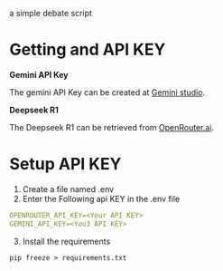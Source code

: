 a simple debate script

# Getting and API KEY
**Gemini API Key**

The gemini API Key can be created at [Gemini studio](https://aistudio.google.com/apikey).

**Deepseek R1**

The Deepseek R1 can be retrieved from [OpenRouter.ai](https://openrouter.ai/deepseek/deepseek-r1:free/api).

# Setup API KEY

1. Create a file named .env
2. Enter the Following api KEY in the .env file
```yaml
OPENROUTER_API_KEY=<Your API KEY>
GEMINI_API_KEY=<You3 API KEY>
```
3. Install the requirements
```shell
pip freeze > requirements.txt
```